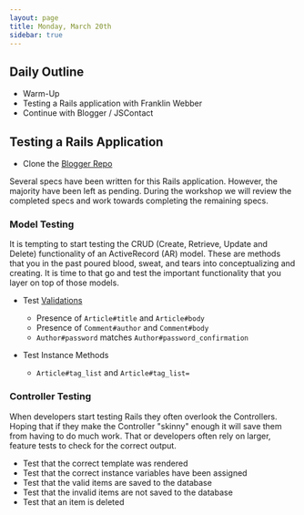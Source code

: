 ```yaml
---
layout: page
title: Monday, March 20th
sidebar: true
---
```


## Daily Outline

* Warm-Up
* Testing a Rails application with Franklin Webber
* Continue with Blogger / JSContact

## Testing a Rails Application


* Clone the [Blogger Repo](https://github.com/gSchool/rails-testing)

Several specs have been written for this Rails application. However, the majority have been left as pending. During the workshop we will review the completed specs and work towards completing the remaining specs.

### Model Testing

It is tempting to start testing the CRUD (Create, Retrieve, Update and Delete) functionality of an ActiveRecord (AR) model. These are methods that you in the past poured blood, sweat, and tears into conceptualizing and creating. It is time to that go and test the important functionality that you layer on top of those models.

* Test [Validations](http://guides.rubyonrails.org/active_record_validations_callbacks.html)
  * Presence of `Article#title` and `Article#body`
  * Presence of `Comment#author` and `Comment#body`
  * `Author#password` matches `Author#password_confirmation`

* Test Instance Methods
  * `Article#tag_list` and `Article#tag_list=`


### Controller Testing

When developers start testing Rails they often overlook the Controllers. Hoping that if they make the Controller "skinny" enough it will save them from having to do much work. That or developers often rely on larger, feature tests to check for the correct output.

* Test that the correct template was rendered
* Test that the correct instance variables have been assigned
* Test that the valid items are saved to the database
* Test that the invalid items are not saved to the database
* Test that an item is deleted
